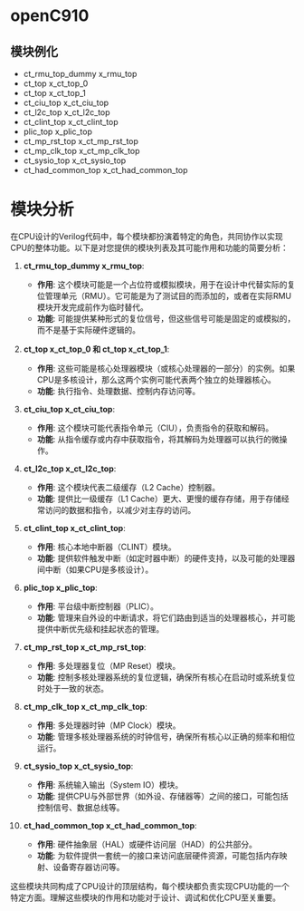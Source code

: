 # openC910

## 模块例化

- ct_rmu_top_dummy x_rmu_top
- ct_top x_ct_top_0
- ct_top x_ct_top_1
- ct_ciu_top x_ct_ciu_top
- ct_l2c_top x_ct_l2c_top
- ct_clint_top x_ct_clint_top
- plic_top x_plic_top
- ct_mp_rst_top x_ct_mp_rst_top
- ct_mp_clk_top x_ct_mp_clk_top
- ct_sysio_top x_ct_sysio_top
- ct_had_common_top x_ct_had_common_top

# 模块分析

在CPU设计的Verilog代码中，每个模块都扮演着特定的角色，共同协作以实现CPU的整体功能。以下是对您提供的模块列表及其可能作用和功能的简要分析：

1. **ct_rmu_top_dummy x_rmu_top**:
   - **作用**: 这个模块可能是一个占位符或模拟模块，用于在设计中代替实际的复位管理单元（RMU）。它可能是为了测试目的而添加的，或者在实际RMU模块开发完成前作为临时替代。
   - **功能**: 可能提供某种形式的复位信号，但这些信号可能是固定的或模拟的，而不是基于实际硬件逻辑的。

2. **ct_top x_ct_top_0 和 ct_top x_ct_top_1**:
   - **作用**: 这些可能是核心处理器模块（或核心处理器的一部分）的实例。如果CPU是多核设计，那么这两个实例可能代表两个独立的处理器核心。
   - **功能**: 执行指令、处理数据、控制内存访问等。

3. **ct_ciu_top x_ct_ciu_top**:
   - **作用**: 这个模块可能代表指令单元（CIU），负责指令的获取和解码。
   - **功能**: 从指令缓存或内存中获取指令，将其解码为处理器可以执行的微操作。

4. **ct_l2c_top x_ct_l2c_top**:
   - **作用**: 这个模块代表二级缓存（L2 Cache）控制器。
   - **功能**: 提供比一级缓存（L1 Cache）更大、更慢的缓存存储，用于存储经常访问的数据和指令，以减少对主存的访问。

5. **ct_clint_top x_ct_clint_top**:
   - **作用**: 核心本地中断器（CLINT）模块。
   - **功能**: 提供软件触发中断（如定时器中断）的硬件支持，以及可能的处理器间中断（如果CPU是多核设计）。

6. **plic_top x_plic_top**:
   - **作用**: 平台级中断控制器（PLIC）。
   - **功能**: 管理来自外设的中断请求，将它们路由到适当的处理器核心，并可能提供中断优先级和挂起状态的管理。

7. **ct_mp_rst_top x_ct_mp_rst_top**:
   - **作用**: 多处理器复位（MP Reset）模块。
   - **功能**: 控制多核处理器系统的复位逻辑，确保所有核心在启动时或系统复位时处于一致的状态。

8. **ct_mp_clk_top x_ct_mp_clk_top**:
   - **作用**: 多处理器时钟（MP Clock）模块。
   - **功能**: 管理多核处理器系统的时钟信号，确保所有核心以正确的频率和相位运行。

9. **ct_sysio_top x_ct_sysio_top**:
   - **作用**: 系统输入输出（System IO）模块。
   - **功能**: 提供CPU与外部世界（如外设、存储器等）之间的接口，可能包括控制信号、数据总线等。

10. **ct_had_common_top x_ct_had_common_top**:
    - **作用**: 硬件抽象层（HAL）或硬件访问层（HAD）的公共部分。
    - **功能**: 为软件提供一套统一的接口来访问底层硬件资源，可能包括内存映射、设备寄存器访问等。

这些模块共同构成了CPU设计的顶层结构，每个模块都负责实现CPU功能的一个特定方面。理解这些模块的作用和功能对于设计、调试和优化CPU至关重要。
